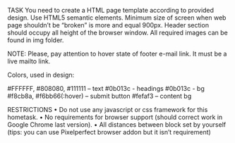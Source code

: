 TASK
You need to create a HTML page template according to provided design.
Use HTML5 semantic elements.
Minimum size of screen when web page shouldn’t be “broken” is more and equal 900px.
Header section should occupy all height of the browser window.
All required images can be found in img folder.

NOTE: Please, pay attention to hover state of footer e-mail link. It must be a live mailto link.

Colors, used in design:

#FFFFFF, #808080, #111111 – text
#0b013c - headings
#0b013c - bg
#f8cb8a, #f6bb66(:hover) – submit button
#fefaf3 – content bg

RESTRICTIONS
•	Do not use any javascript or css framework for this hometask.
•	No requirements for browser support (should correct work in Google Chrome last version).
•	All distances between block set by yourself (tips: you can use Pixelperfect browser addon but it isn’t requirement)
